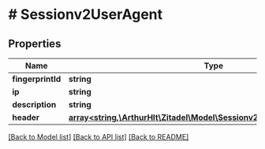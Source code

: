 # # Sessionv2UserAgent

## Properties

Name | Type | Description | Notes
------------ | ------------- | ------------- | -------------
**fingerprintId** | **string** |  | [optional]
**ip** | **string** |  | [optional]
**description** | **string** |  | [optional]
**header** | [**array<string,\ArthurHlt\Zitadel\Model\Sessionv2UserAgentHeaderValues>**](Sessionv2UserAgentHeaderValues.md) |  | [optional]

[[Back to Model list]](../../README.md#models) [[Back to API list]](../../README.md#endpoints) [[Back to README]](../../README.md)
